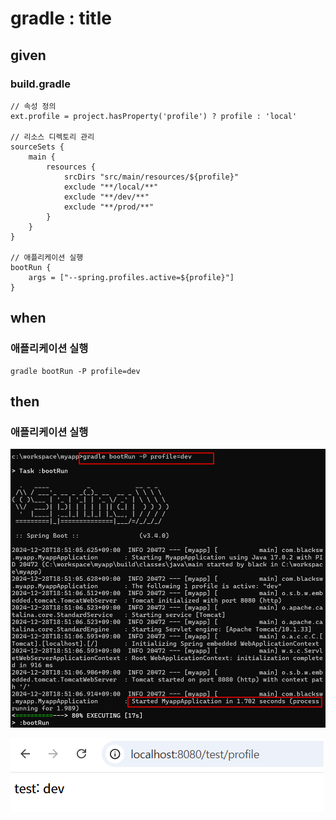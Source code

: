 # gradle : title

## given

### build.gradle

```
// 속성 정의
ext.profile = project.hasProperty('profile') ? profile : 'local'

// 리소스 디렉토리 관리
sourceSets {
    main {
        resources {
            srcDirs "src/main/resources/${profile}"
            exclude "**/local/**"
            exclude "**/dev/**"
            exclude "**/prod/**"
        }
    }
}

// 애플리케이션 실행
bootRun {
    args = ["--spring.profiles.active=${profile}"]
}
```

## when

### 애플리케이션 실행

```
gradle bootRun -P profile=dev
```

## then

### 애플리케이션 실행

![alt text](../../images/20241228_185138.png)

![alt text](../../images/20241228_185216.png)